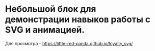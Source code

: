 # Небольшой блок для демонстрации навыков работы с SVG и анимацией.
Для просмотра - https://little-red-panda.github.io/loyalty_svg/
